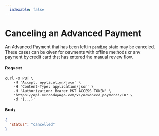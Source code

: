 ```yaml
---
  indexable: false
---
```


# Canceling an Advanced Payment

An Advanced Payment that has been left in `pending` state may be canceled. These cases can be given for payments with offline methods or any payment by credit card that has entered the manual review flow.

#### Request
```curl
curl -X PUT \
    -H 'Accept: application/json' \
    -H 'Content-Type: application/json' \
    -H 'Authorization: Bearer MKT_ACCESS_TOKEN' \
    'https://api.mercadopago.com/v1/advanced_payments/ID' \
    -d '{...}'
```

#### Body
```json
{
  "status": "cancelled"
}
```  
